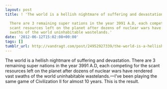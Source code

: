```yaml
---
layout: post
title: ! 'The world is a hellish nightmare of suffering and devastation.

  There are 3 remaining super nations in the year 3991 A.D, each competing for the
  scant resources left on the planet after dozens of nuclear wars have rendered vast
  swaths of the world uninhabitable wastelands.'
date: '2012-06-12T15:02:08+00:00'
tags: []
tumblr_url: http://vandragt.com/post/24952927339/the-world-is-a-hellish-nightmare-of-suffering-and
---
```

The world is a hellish nightmare of suffering and devastation.
There are 3 remaining super nations in the year 3991 A.D, each competing for the scant resources left on the planet after dozens of nuclear wars have rendered vast swaths of the world uninhabitable wastelands.—I’ve been playing the same game of Civilization II for almost 10 years. This is the result.
